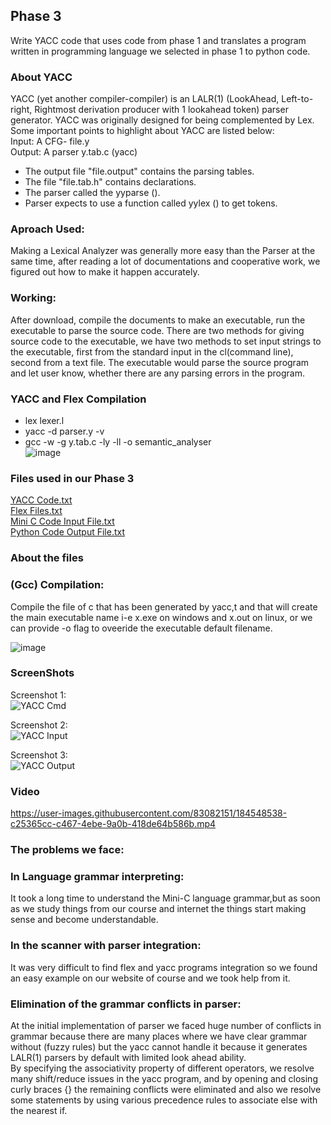 ## Phase 3  
Write YACC code that uses code from phase 1 and translates a program written in programming language we selected in phase 1 to python code.  

### About YACC  
YACC (yet another compiler-compiler) is an LALR(1) (LookAhead, Left-to-right, Rightmost derivation producer with 1 lookahead token) parser generator. YACC was originally designed for being complemented by Lex.  
Some important points to highlight about YACC are listed below:  
Input: A CFG- file.y  
Output: A parser y.tab.c (yacc)  
* The output file "file.output" contains the parsing tables.  
* The file "file.tab.h" contains declarations.  
* The parser called the yyparse ().
* Parser expects to use a function called yylex () to get tokens.  

### Aproach Used:  
Making a Lexical Analyzer was generally more easy than the Parser at the same time, after reading a lot of documentations and cooperative work, we figured out how to make it happen accurately.  

### Working:  
After download, compile the documents to make an executable, run the executable to parse the source code. There are two methods for giving source code to the executable, we have two methods to set input strings to the executable, first from the standard input in the cl(command line), second from a text file.
The executable would parse the source program and let user know, whether there are any parsing errors in the program.  

### YACC and Flex Compilation  
* lex lexer.l  
* yacc -d parser.y -v  
* gcc -w -g y.tab.c -ly -ll -o semantic_analyser  
![image](https://user-images.githubusercontent.com/77563804/184531900-9a1e3239-e559-43b7-9296-f275fda7fa77.png)  

### Files used in our Phase 3  
[YACC Code.txt](https://github.com/FaritZafar/CC/files/9338345/YACC.Code.txt)  
[Flex Files.txt](https://github.com/FaritZafar/CC/files/9338346/Flex.Files.txt)  
[Mini C Code Input File.txt](https://github.com/FaritZafar/CC/files/9338347/Mini.C.Code.Input.File.txt)  
[Python Code Output File.txt](https://github.com/FaritZafar/CC/files/9338348/Python.Code.Output.File.txt)  

### About the files  


### (Gcc) Compilation:  
Compile the file of c that has been generated by yacc,t  and that will create the main executable name i-e x.exe on windows and x.out on linux, or we can provide -o flag to oveeride the executable default filename.  

![image](https://user-images.githubusercontent.com/77563804/184531948-8fe169a8-37b2-44e9-9c0f-b5a43b817586.png)

### ScreenShots
Screenshot 1:  
![YACC Cmd](https://user-images.githubusercontent.com/83082151/184548478-a5a81f31-5622-4ce3-ac5a-2fd68299d4c5.PNG)  

Screenshot 2:  
![YACC Input](https://user-images.githubusercontent.com/83082151/184548505-b89646bc-e563-47ec-a418-b5b008aeaf07.PNG)  

Screenshot 3:   
![YACC Output](https://user-images.githubusercontent.com/83082151/184548519-fe62684e-63ce-4343-ad17-628c704b8c07.PNG)  

### Video  
https://user-images.githubusercontent.com/83082151/184548538-c25365cc-c467-4ebe-9a0b-418de64b586b.mp4  

### The problems we face:  
### In Language grammar interpreting:  
It took a long time to understand the Mini-C language grammar,but as soon as we study things from our course and internet the things start making sense and become understandable.  
### In the scanner with parser integration:
It was very difficult to find flex and yacc programs integration so we found an easy example on our website of course and we took help from it.  
### Elimination of the grammar conflicts in parser:
At the initial implementation of parser we faced huge number of conflicts in grammar because there are many places where we have clear grammar without (fuzzy rules) but the yacc cannot handle it because it generates LALR(1) parsers by default with limited look ahead ability.  
By specifying the associativity property of different operators, we resolve many shift/reduce issues in the yacc program, and by opening and closing curly braces {} the remaining conflicts were eliminated and also we resolve some statements by using various precedence rules to associate else with the nearest if.  
